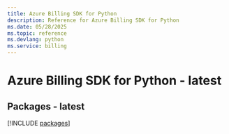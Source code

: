 ```yaml
---
title: Azure Billing SDK for Python
description: Reference for Azure Billing SDK for Python
ms.date: 05/28/2025
ms.topic: reference
ms.devlang: python
ms.service: billing
---
```

# Azure Billing SDK for Python - latest
## Packages - latest
[!INCLUDE [packages](billing-index.md)]
